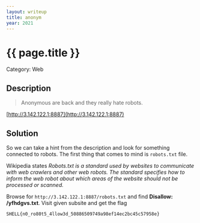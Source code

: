 ```yaml
---
layout: writeup
title: anonym
year: 2021
---
```

# {{ page.title }}
Category: Web

## Description

> Anonymous are back and they really hate robots.

[http://3.142.122.1:8887](http://3.142.122.1:8887)

## Solution

So we can take a hint from the description and look for something connected to robots. The first thing that comes to mind is `robots.txt` file. 

Wikipedia states
*Robots.txt is a standard used by websites to communicate with web crawlers and other web robots. The standard specifies how to inform the web robot about which areas of the website should not be processed or scanned.*

Browse for `http://3.142.122.1:8887/robots.txt` and find **Disallow: /yfhdgvs.txt**. Visit given subsite and get the flag

```
SHELL{n0_ro80t5_4llow3d_50886509749a98ef14ec2bc45c57958e}
```